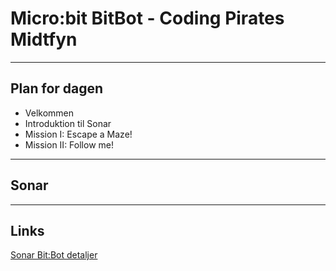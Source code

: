 # Micro:bit BitBot - Coding Pirates Midtfyn

---

## Plan for dagen

- Velkommen
- Introduktion til Sonar
- Mission I: Escape a Maze!
- Mission II: Follow me!

---

## Sonar

---


## Links

[Sonar Bit:Bot detaljer](https://wiki.elecfreaks.com/en/microbit/sensor/octopus-sensors/sensor/sonar_bit/)